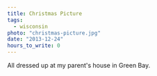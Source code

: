 ```yaml
---
title: Christmas Picture
tags:
  - wisconsin
photo: "christmas-picture.jpg"
date: "2013-12-24"
hours_to_write: 0
---
```


All dressed up at my parent's house in Green Bay.
